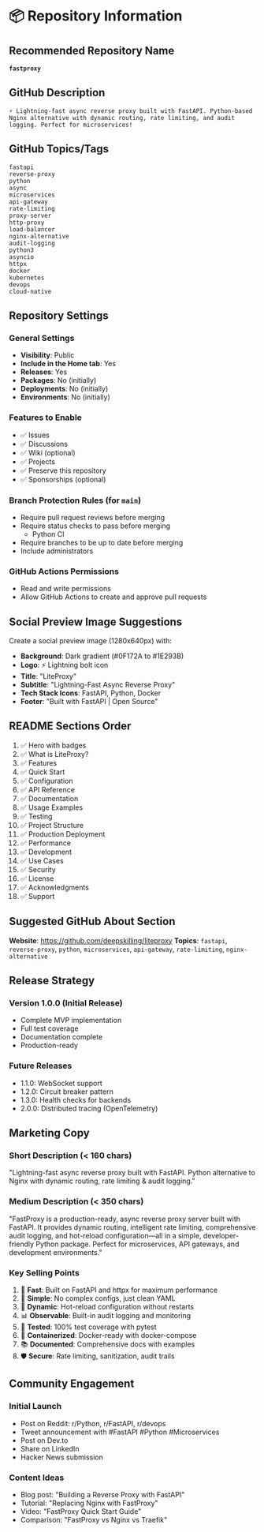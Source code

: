 # 📦 Repository Information

## Recommended Repository Name
**`fastproxy`**

## GitHub Description
```
⚡ Lightning-fast async reverse proxy built with FastAPI. Python-based Nginx alternative with dynamic routing, rate limiting, and audit logging. Perfect for microservices!
```

## GitHub Topics/Tags
```
fastapi
reverse-proxy
python
async
microservices
api-gateway
rate-limiting
proxy-server
http-proxy
load-balancer
nginx-alternative
audit-logging
python3
asyncio
httpx
docker
kubernetes
devops
cloud-native
```

## Repository Settings

### General Settings
- **Visibility**: Public
- **Include in the Home tab**: Yes
- **Releases**: Yes
- **Packages**: No (initially)
- **Deployments**: No (initially)
- **Environments**: No (initially)

### Features to Enable
- ✅ Issues
- ✅ Discussions
- ✅ Wiki (optional)
- ✅ Projects
- ✅ Preserve this repository
- ✅ Sponsorships (optional)

### Branch Protection Rules (for `main`)
- Require pull request reviews before merging
- Require status checks to pass before merging
  - Python CI
- Require branches to be up to date before merging
- Include administrators

### GitHub Actions Permissions
- Read and write permissions
- Allow GitHub Actions to create and approve pull requests

## Social Preview Image Suggestions

Create a social preview image (1280x640px) with:
- **Background**: Dark gradient (#0F172A to #1E293B)
- **Logo**: ⚡ Lightning bolt icon
- **Title**: "LiteProxy"
- **Subtitle**: "Lightning-Fast Async Reverse Proxy"
- **Tech Stack Icons**: FastAPI, Python, Docker
- **Footer**: "Built with FastAPI | Open Source"

## README Sections Order
1. ✅ Hero with badges
2. ✅ What is LiteProxy?
3. ✅ Features
4. ✅ Quick Start
5. ✅ Configuration
6. ✅ API Reference
7. ✅ Documentation
8. ✅ Usage Examples
9. ✅ Testing
10. ✅ Project Structure
11. ✅ Production Deployment
12. ✅ Performance
13. ✅ Development
14. ✅ Use Cases
15. ✅ Security
16. ✅ License
17. ✅ Acknowledgments
18. ✅ Support

## Suggested GitHub About Section

**Website**: https://github.com/deepskilling/liteproxy
**Topics**: `fastapi`, `reverse-proxy`, `python`, `microservices`, `api-gateway`, `rate-limiting`, `nginx-alternative`

## Release Strategy

### Version 1.0.0 (Initial Release)
- Complete MVP implementation
- Full test coverage
- Documentation complete
- Production-ready

### Future Releases
- 1.1.0: WebSocket support
- 1.2.0: Circuit breaker pattern
- 1.3.0: Health checks for backends
- 2.0.0: Distributed tracing (OpenTelemetry)

## Marketing Copy

### Short Description (< 160 chars)
"Lightning-fast async reverse proxy built with FastAPI. Python alternative to Nginx with dynamic routing, rate limiting & audit logging."

### Medium Description (< 350 chars)
"FastProxy is a production-ready, async reverse proxy server built with FastAPI. It provides dynamic routing, intelligent rate limiting, comprehensive audit logging, and hot-reload configuration—all in a simple, developer-friendly Python package. Perfect for microservices, API gateways, and development environments."

### Key Selling Points
1. 🚀 **Fast**: Built on FastAPI and httpx for maximum performance
2. 🎯 **Simple**: No complex configs, just clean YAML
3. 🔄 **Dynamic**: Hot-reload configuration without restarts
4. 📊 **Observable**: Built-in audit logging and monitoring
5. 🧪 **Tested**: 100% test coverage with pytest
6. 🐳 **Containerized**: Docker-ready with docker-compose
7. 📚 **Documented**: Comprehensive docs with examples
8. 🛡️ **Secure**: Rate limiting, sanitization, audit trails

## Community Engagement

### Initial Launch
- Post on Reddit: r/Python, r/FastAPI, r/devops
- Tweet announcement with #FastAPI #Python #Microservices
- Post on Dev.to
- Share on LinkedIn
- Hacker News submission

### Content Ideas
- Blog post: "Building a Reverse Proxy with FastAPI"
- Tutorial: "Replacing Nginx with FastProxy"
- Video: "FastProxy Quick Start Guide"
- Comparison: "FastProxy vs Nginx vs Traefik"

